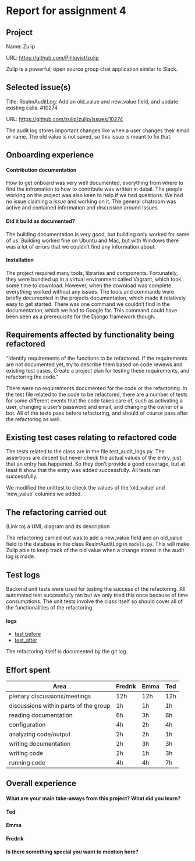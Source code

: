 # Report for assignment 4

## Project

Name: Zulip

URL: https://github.com/Pihlqvist/zulip

Zulip is a powerful, open source group chat application similar to Slack.

## Selected issue(s)

Title: RealmAuditLog: Add an old_value and new_value field, and update existing calls. #10274

URL: https://github.com/zulip/zulip/issues/10274

The audit log stores important changes like when a user changes their email or name. The old value is not saved, so this issue is meant to fix that.

## Onboarding experience

#### Contribution documentation

How to get onboard was very well documented, everything from where to find the infromation to how to contribute was written in detail. The people working on the project was also keen to help if we had questions. We had no issue claiming a _issue_ and working on it. The general chatroom was active and contained information and discussion around issues. 

#### Did it build as documented?
    
The building documentation is very good, but building only worked for same of us. Building worked fine on Ubuntu and Mac, but with Windows there was a lot of errors that we couldn’t find any information about.

#### Installation

The project required many tools, libraries and components. Fortunately, they were bundled up in a virtual environment called Vagrant, which took some time to download. However, when the download was complete everything worked without any issues. The tools and commands were briefly documented in the projects documentation, which made it relatively easy to get started. There was one command we couldn’t find in the documentation, which we had to Google for. This command could have been seen as a prerequisite for the Django framework though.

## Requirements affected by functionality being refactored

“Identify requirements of the functions to be refactored. If the requirements are not documented yet, try to describe them based on code reviews and existing test cases. Create a project plan for testing these requirements, and refactoring the code.”

There were no requirements documented for the code or the refactoring. In the test file related to the code to be refactored, there are a number of tests for some different events that the code takes care of, such as activating a user, changing a user’s password and email, and changing the owner of a bot. All of the tests pass before refactoring, and should of course pass after the refactoring as well. 

## Existing test cases relating to refactored code

The tests related to the class are in the file test_audit_logs.py. The assertions are decent but never check the actual values of the entry, just that an entry has happened. So they don’t provide a good coverage, but at least it show that the entry was added successfully. All tests ran successfully.

We modified the unittest to check the values of the ‘old_value’ and ‘new_value’ columns we added.

## The refactoring carried out

(Link to) a UML diagram and its description

The refactoring carried out was to add a new_value field and an old_value field to the database in the class RealmAuditLog in `models.py`. This will make Zulip able to keep track of the old value when a change stored in the audit log is made.

## Test logs

Backend unit tests were used for testing the success of the refactoring. All automated test successfully ran but we only tried this once because of time consumptions. The unit tests involve the class itself so should cover all of the functionalities of the refactoring.

#### logs
* [test before](https://github.com/Pihlqvist/zulip/blob/master/g21/testlog_before.txt)
* [test_after](https://github.com/Pihlqvist/zulip/blob/master/g21/testlog_after.txt)

The refactoring itself is documented by the git log.

## Effort spent

| Area | Fredrik | Emma | Ted |
|--|--|--|--|
| plenary discussions/meetings | 12h | 12h | 12h |
| discussions within parts of the group| 1h | 1h | 1h |
| reading documentation | 6h | 3h | 8h |
| configuration | 4h | 2h | 4h |
| analyzing code/output | 2h | 2h | 1h |
| writing documentation | 2h | 3h | 3h |
| writing code | 2h | 1h | 3h |
| running code | 4h | 4h | 7h |

## Overall experience

#### What are your main take-aways from this project? What did you learn?

#### Ted

#### Emma

#### Fredrik


#### Is there something special you want to mention here?


